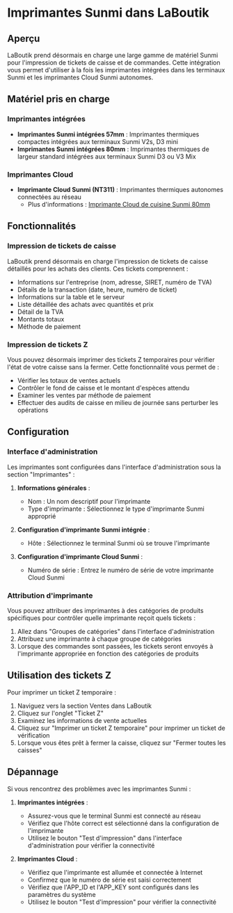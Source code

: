 # Imprimantes Sunmi dans LaBoutik

## Aperçu

LaBoutik prend désormais en charge une large gamme de matériel Sunmi pour l'impression de tickets de caisse et de commandes. Cette intégration vous permet d'utiliser à la fois les imprimantes intégrées dans les terminaux Sunmi et les imprimantes Cloud Sunmi autonomes.

## Matériel pris en charge

### Imprimantes intégrées

- **Imprimantes Sunmi intégrées 57mm** : Imprimantes thermiques compactes intégrées aux terminaux Sunmi V2s, D3 mini
- **Imprimantes Sunmi intégrées 80mm** : Imprimantes thermiques de largeur standard intégrées aux terminaux Sunmi D3 ou V3 Mix 

### Imprimantes Cloud

- **Imprimante Cloud Sunmi (NT311)** : Imprimantes thermiques autonomes connectées au réseau
  - Plus d'informations : [Imprimante Cloud de cuisine Sunmi 80mm](https://www.sunmi.com/en-US/80-kitchen-cloud-printer/)

## Fonctionnalités

### Impression de tickets de caisse

LaBoutik prend désormais en charge l'impression de tickets de caisse détaillés pour les achats des clients. Ces tickets comprennent :

- Informations sur l'entreprise (nom, adresse, SIRET, numéro de TVA)
- Détails de la transaction (date, heure, numéro de ticket)
- Informations sur la table et le serveur
- Liste détaillée des achats avec quantités et prix
- Détail de la TVA
- Montants totaux
- Méthode de paiement

### Impression de tickets Z

Vous pouvez désormais imprimer des tickets Z temporaires pour vérifier l'état de votre caisse sans la fermer. Cette fonctionnalité vous permet de :

- Vérifier les totaux de ventes actuels
- Contrôler le fond de caisse et le montant d'espèces attendu
- Examiner les ventes par méthode de paiement
- Effectuer des audits de caisse en milieu de journée sans perturber les opérations

## Configuration

### Interface d'administration

Les imprimantes sont configurées dans l'interface d'administration sous la section "Imprimantes" :

1. **Informations générales** :
   
   - Nom : Un nom descriptif pour l'imprimante
   - Type d'imprimante : Sélectionnez le type d'imprimante Sunmi approprié

2. **Configuration d'imprimante Sunmi intégrée** :
   
   - Hôte : Sélectionnez le terminal Sunmi où se trouve l'imprimante

3. **Configuration d'imprimante Cloud Sunmi** :
   
   - Numéro de série : Entrez le numéro de série de votre imprimante Cloud Sunmi

### Attribution d'imprimante

Vous pouvez attribuer des imprimantes à des catégories de produits spécifiques pour contrôler quelle imprimante reçoit quels tickets :

1. Allez dans "Groupes de catégories" dans l'interface d'administration
2. Attribuez une imprimante à chaque groupe de catégories
3. Lorsque des commandes sont passées, les tickets seront envoyés à l'imprimante appropriée en fonction des catégories de produits

## Utilisation des tickets Z

Pour imprimer un ticket Z temporaire :

1. Naviguez vers la section Ventes dans LaBoutik
2. Cliquez sur l'onglet "Ticket Z"
3. Examinez les informations de vente actuelles
4. Cliquez sur "Imprimer un ticket Z temporaire" pour imprimer un ticket de vérification
5. Lorsque vous êtes prêt à fermer la caisse, cliquez sur "Fermer toutes les caisses"

## Dépannage

Si vous rencontrez des problèmes avec les imprimantes Sunmi :

1. **Imprimantes intégrées** :
   
   - Assurez-vous que le terminal Sunmi est connecté au réseau
   - Vérifiez que l'hôte correct est sélectionné dans la configuration de l'imprimante
   - Utilisez le bouton "Test d'impression" dans l'interface d'administration pour vérifier la connectivité

2. **Imprimantes Cloud** :
   
   - Vérifiez que l'imprimante est allumée et connectée à Internet
   - Confirmez que le numéro de série est saisi correctement
   - Vérifiez que l'APP_ID et l'APP_KEY sont configurés dans les paramètres du système
   - Utilisez le bouton "Test d'impression" pour vérifier la connectivité